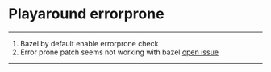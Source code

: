 # Playaround errorprone


---

1. Bazel by default enable errorprone check
2. Error prone patch seems not working with bazel [open issue](https://github.com/bazelbuild/bazel/issues/5729)



---